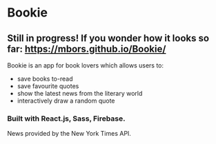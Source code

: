 # Bookie 
## Still in progress! If you wonder how it looks so far: https://mbors.github.io/Bookie/
Bookie is an app for book lovers which allows users to: 
* save books to-read 
* save favourite quotes 
* show the latest news from the literary world 
* interactively draw a random quote 
### Built with React.js, Sass, Firebase. 
News provided by the New York Times API. 
